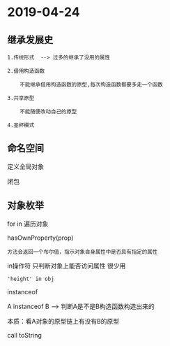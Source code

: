# 2019-04-24

## 继承发展史

    1.传统形式  --> 过多的继承了没用的属性

    2.借用构造函数

        不能继承借用构造函数的原型,每次构造函数都要多走一个函数

    3.共享原型

        不能随便改动自己的原型

    4.圣杯模式

## 命名空间

定义全局对象

闭包

## 对象枚举

for in 遍历对象

hasOwnProperty(prop)

    方法会返回一个布尔值，指示对象自身属性中是否具有指定的属性

in操作符 只判断对象上能否访问属性 很少用

    'height' in obj

instanceof

A instanceof B --> 判断A是不是B构造函数构造出来的

本质：看A对象的原型链上有没有B的原型

call toString